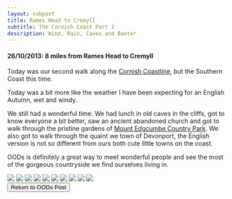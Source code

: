 ```yaml
---
layout: subpost
title: Rames Head to Cremyll
subtitle: The Cornish Coast Part 2
description: Wind, Rain, Caves and Banter
---
```


<h4>26/10/2013: 8 miles from Rames Head to Cremyll </h4>

Today was our second walk along the <a target="_blank" href="http://www.cornwallinfocus.co.uk/walking/kingsand.php">Cornish Coastline</a>, but the Southern Coast this time. 

Today was a bit more like the weather I have been expecting for an English Autumn, wet and windy.

We still had a wonderful time. We had lunch in old caves in the cliffs, got to know everyone a bit better, saw an ancient abandoned church and got to walk through the pristine gardens of <a target="_blank" href="https://www.visitcornwall.com/things-to-do/attractions/south-coast/cawsand/mount-edgcumbe-house-and-country-park">Mount Edgcumbe Country Park</a>. We also got to walk through the quaint we town of Devonport, the English version is not so different from ours both cute little towns on the coast.

OODs is definitely a great way to meet wonderful people and see the most of the gorgeous countryside we find ourselves living in.

<img src="https://lh3.googleusercontent.com/x7bmJ3yDySuDZsxlWFbEeBnvzgXOaxDeFjD8ykPkdQ1URK5HO8JbeqGxDpGG0Y_a470I0HTAuCdxeTUBfA0e3SNdukuU3VF3V80DMCzzA2OVpQ3WOLa8d8xJhHiBL1ULM5NbLDa2HwA=w2400" class="image1">
<img src="https://lh3.googleusercontent.com/tzl3pKPy7jgKKtpkkTNCTzF8ppCxnZ9dYhLGJ4UaQEgMjU-5rTUKCPQxVQ-5NIrUwABAVjv18NTrCfiD3im6LEKpOCZK2j0S_zbX2XD5qxpBBpjfymQRA46PVR-3kaSXmWr9NVWtMuE=w2400" class="image1">
<img src="https://lh3.googleusercontent.com/9-XPR4908j8YIH9CFbfxxQWT76JUsfMG3pVe70568g120HVjLzqE9XBXdS5gufdN-FAuKlmMvPGW6z0HHJOdrGsv3vcMoaD7wHWNB2KC6VMoBJBAuOsnJlb_EDLNZzvZuCLtjd6A45o=w2400" class="image1">
<img src="https://lh3.googleusercontent.com/odr2vyx8DqELDfRRFuPGwXaD1h0G4Iue2Vm4AdDGEvWA5oNFytLx8keJWvCWofOtgZh8ZoImXLZLl4XODqbAIobkuV3-zVb2VqD84kkXXHk0H9rGOQ33n66yuiI8izXQhR5hLJOjp3Y=w2400" class="image1">
<img src="https://lh3.googleusercontent.com/qOYKe_44PsbHt_ryJdJa2yC1ewHNIQu7Ba2obSvRfvYw7YEbYjL9DotrlJWIl7lX7f1X5djAzILYriBK_FILgsDmQCJ3mXdZ3wdVCyApsqWTaO35mkenSqJqqA5sqKJMKJtWZQ27HVY=w2400" class="image1">
<img src="https://lh3.googleusercontent.com/z4VdKM1JwFIUupBISNJtm93B5jJNrFKK7szeo9aal0PB0GuspU7Tt2udAMGMBDEhVNn4QswNTxs7Bis-thwyQLNbPlvVaCbOu7DxHBNQ26jm-AKnXSprng68eL_8A_yONik2J55ssDU=w2400" class="image1">
<img src="https://lh3.googleusercontent.com/6E9pPNMnnULmx-PE4sfKaIhno1iYJ4hFDQmjg41EIwILbl6GZOtU9W8AeFn3ilFcLdpAQoZIGVi6V4AohwwicyewkqciHPBNIANsCq4c8Km6RDYomGW9AWig7FViTysfqRhR4C1EX-c=w2400" class="image1">
<img src="https://lh3.googleusercontent.com/q2azpNjFTtrnabGSlH-tBIkgll8pO5UPWPR12AIWsIalT2X5ZscYCiVfaSGfhLp2kOrWmuQZ5jSodfA14PZxiQnEGXvMj_mNvY9uA_84KKEhljTB1t_yYiQP5Y4EZ0sUJ37rNClS7Fg=w2400" class="image1">
<img src="https://lh3.googleusercontent.com/I66WXGcPXThx4JPflwXwndMnHMKrwBfGaElTZYNtQJPllOgceXzSrLc9f5EXlKKV4vWF3xWRaF-aXYzQ9dXwTxo4FtqYAmaQa9Y2GKxFarld8-YDSPPllkXGWn1qgAsge4oYwy7-b58=w2400" class="image1">
<img src="https://lh3.googleusercontent.com/FYQJvgC-TMlW0VuI9IaGlHu_G7Gqoowl5r4KughNlPk3AXJUKlEDhS7Ts8xMSCSvGeRS_avLy5s6_F_ODzdJFdZgDubowoC3veOCqboGVBxVX4i-Fl5sAs2PiVTdRlMEta86uc2TTio=w2400" class="image4">

<div class="wrapper">
  <input type="button" class="button" value="Return to OODs Post" onclick="self.close()">
</div>
